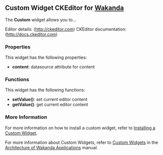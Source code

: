## Custom Widget CKEditor for [Wakanda](http://wakanda.org)
The __Custom__ widget allows you to...

Editor details: (http://ckeditor.com)
CKEditor documentation: (http://docs.ckeditor.com)

### Properties
This widget has the following properties:

* __content__: datasource attribute for content

### Functions
This widget has the following functions:

* __setValue()__: set current editor content
* __getValue()__: get current editor content

### More Information
For more information on how to install a custom widget, refer to [Installing a Custom Widget](http://doc.wakanda.org/WakandaStudio0/help/Title/en/page3869.html#1027761).

For more information about Custom Widgets, refer to [Custom Widgets](http://doc.wakanda.org/Wakanda0.v5/help/Title/en/page3863.html "Custom Widgets") in the [Architecture of Wakanda Applications](http://doc.wakanda.org/Wakanda0.v5/help/Title/en/page3844.html "Architecture of Wakanda Applications") manual.
